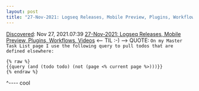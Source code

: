 ```yaml
---
layout: post
title: "27-Nov-2021: Logseq Releases, Mobile Preview, Plugins, Workflows, Videos"
---
```

[Discovered](http://rolandtanglao.com/2020/07/29/p1-blogthis-checkvist-list-links-to-blog/): Nov 27, 2021.07:39  [27-Nov-2021: Logseq Releases, Mobile Preview, Plugins, Workflows, Videos](https://logseqweekly.com/27-nov-2021-logseq-releases-mobile-preview-plugins-workflows-videos/) <-- TIL :-) --> QUOTE: `On my Master Task List page I use the following query to pull todos that are defined elsewhere:`

```
{% raw %}
{{query (and (todo todo) (not (page <% current page %>)))}}
{% endraw %}
```
^---- cool
